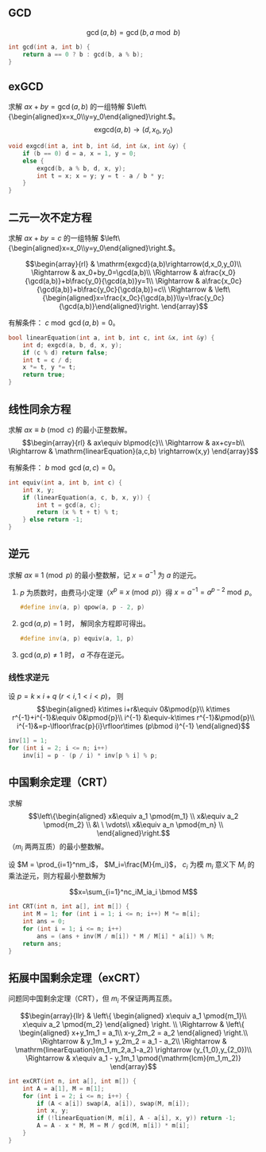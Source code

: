 ## GCD
$$\gcd(a,b)=\gcd(b,a\bmod b)$$
```cpp
int gcd(int a, int b) {
    return a == 0 ? b : gcd(b, a % b);
}
```

## exGCD
求解 $ax+by=\gcd(a,b)$ 的一组特解 $\left\{\begin{aligned}x=x_0\\y=y_0\end{aligned}\right.$。
$$\mathrm{exgcd}(a,b)\rightarrow(d,x_0,y_0)$$
```cpp
void exgcd(int a, int b, int &d, int &x, int &y) {
    if (b == 0) d = a, x = 1, y = 0;
    else {
        exgcd(b, a % b, d, x, y);
        int t = x; x = y; y = t - a / b * y;
    }
}
```

<div style="page-break-after: always;"></div>

## 二元一次不定方程
求解 $ax+by=c$ 的一组特解 $\left\{\begin{aligned}x=x_0\\y=y_0\end{aligned}\right.$。

$$\begin{array}{rl}
            & \mathrm{exgcd}(a,b)\rightarrow(d,x_0,y_0)\\
\Rightarrow & ax_0+by_0=\gcd(a,b)\\
\Rightarrow & a\frac{x_0}{\gcd(a,b)}+b\frac{y_0}{\gcd(a,b)}y=1\\
\Rightarrow & a\frac{x_0c}{\gcd(a,b)}+b\frac{y_0c}{\gcd(a,b)}=c\\
\Rightarrow & \left\{\begin{aligned}x=\frac{x_0c}{\gcd(a,b)}\\y=\frac{y_0c}{\gcd(a,b)}\end{aligned}\right.
\end{array}$$

有解条件： $c \bmod \gcd(a,b) = 0$。

```cpp
bool linearEquation(int a, int b, int c, int &x, int &y) {
    int d; exgcd(a, b, d, x, y);
    if (c % d) return false;
    int t = c / d;
    x *= t, y *= t;
    return true;
}
```
<div style="page-break-after: always;"></div>

## 线性同余方程
求解 $ax\equiv b\pmod{c}$ 的最小正整数解。
$$\begin{array}{rl}
            & ax\equiv b\pmod{c}\\
\Rightarrow & ax+cy=b\\
\Rightarrow & \mathrm{linearEquation}(a,c,b) \rightarrow(x,y)
\end{array}$$

有解条件： $b \bmod \gcd(a,c) = 0$。

```cpp
int equiv(int a, int b, int c) {
    int x, y;
    if (linearEquation(a, c, b, x, y)) {
        int t = gcd(a, c);
        return (x % t + t) % t;
    } else return -1;
}
```

<div style="page-break-after: always;"></div>

## 逆元
求解 $ax\equiv 1\pmod{p}$ 的最小整数解，记 $x=a^{-1}$ 为 $a$ 的逆元。
1.  $p$ 为质数时，由费马小定理（$x^p\equiv x\pmod{p}$）得 $x=a^{-1}=a^{p-2} \bmod p$。
    ```cpp
    #define inv(a, p) qpow(a, p - 2, p)
    ```
2.  $\gcd(a,p)=1$ 时， 解同余方程即可得出。
    ```cpp
    #define inv(a, p) equiv(a, 1, p)
    ```
3.  $\gcd(a,p)\ne1$ 时， $a$ 不存在逆元。

### 线性求逆元
设 $p = k \times i + q$ $(r<i,1<i<p)$， 则
$$\begin{aligned}
k\times i+r&\equiv 0&\pmod{p}\\
k\times r^{-1}+i^{-1}&\equiv 0&\pmod{p}\\
i^{-1} &\equiv-k\times r^{-1}&\pmod{p}\\
i^{-1}&=p-\lfloor\frac{p}{i}\rfloor\times (p\bmod i)^{-1}
\end{aligned}$$
```cpp
inv[1] = 1;
for (int i = 2; i <= n; i++) 
    inv[i] = p - (p / i) * inv[p % i] % p;
```
<div style="page-break-after: always;"></div>

## 中国剩余定理（CRT）

求解
$$\left\{\begin{aligned}
x&\equiv a_1 \pmod{m_1} \\
x&\equiv a_2 \pmod{m_2} \\
&\ \ \vdots\\
x&\equiv a_n \pmod{m_n} \\
\end{aligned}\right.$$
（$m_i$ 两两互质）的最小整数解。

设 $M = \prod_{i=1}^nm_i$， $M_i=\frac{M}{m_i}$， $c_i$ 为模 $m_i$ 意义下 $M_i$ 的乘法逆元，则方程最小整数解为

$$x=\sum_{i=1}^nc_iM_ia_i \bmod M$$

```cpp
int CRT(int n, int a[], int m[]) {
    int M = 1; for (int i = 1; i <= n; i++) M *= m[i];
    int ans = 0;
    for (int i = 1; i <= n; i++) 
        ans = (ans + inv(M / m[i]) * M / M[i] * a[i]) % M;
    return ans;
}
```

<div style="page-break-after: always;"></div>

## 拓展中国剩余定理（exCRT）

问题同中国剩余定理（CRT），但 $m_i$ 不保证两两互质。

$$\begin{array}{llr}
& \left\{
    \begin{aligned}
    x\equiv a_1 \pmod{m_1}\\
    x\equiv a_2 \pmod{m_2}
    \end{aligned}
\right.  \\
\Rightarrow & \left\{
    \begin{aligned}
    x+y_1m_1 = a_1\\
    x-y_2m_2 = a_2
    \end{aligned}
\right.\\
\Rightarrow & y_1m_1 + y_2m_2 = a_1 - a_2\\
\Rightarrow & \mathrm{linearEquation}(m_1,m_2,a_1-a_2) \rightarrow (y_{1_0},y_{2_0})\\
\Rightarrow & x\equiv a_1 - y_1m_1 \pmod{\mathrm{lcm}(m_1,m_2)}
\end{array}$$

```cpp
int exCRT(int n, int a[], int m[]) {
    int A = a[1], M = m[1];
    for (int i = 2; i <= n; i++) {
        if (A < a[i]) swap(A, a[i]), swap(M, m[i]);
        int x, y; 
        if (!linearEquation(M, m[i], A - a[i], x, y)) return -1;
        A = A - x * M, M = M / gcd(M, m[i]) * m[i];
    }
}
```